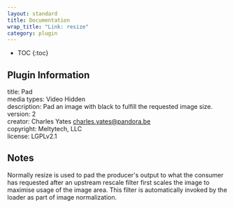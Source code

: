```yaml
---
layout: standard
title: Documentation
wrap_title: "Link: resize"
category: plugin
---
```

* TOC
{:toc}

## Plugin Information

title: Pad  
media types:
Video  Hidden  
description: Pad an image with black to fulfill the requested image size.  
version: 2  
creator: Charles Yates <charles.yates@pandora.be>  
copyright: Meltytech, LLC  
license: LGPLv2.1  

## Notes

Normally resize is used to pad the producer&#39;s output to what the consumer has requested after an upstream rescale filter first scales the image to maximise usage of the image area. This filter is automatically invoked by the loader as part of image normalization.
